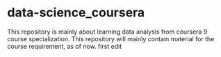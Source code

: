 # data-science_coursera
This repository is mainly about learning data analysis from coursera 9 course specialization. This repository will mainly contain material for the course requirement, as of now. 
first edit
